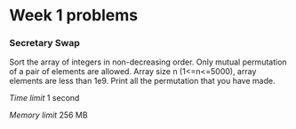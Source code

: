 # Week 1 problems

### Secretary Swap

Sort the array of integers in non-decreasing order. Only mutual permutation of a pair of elements are allowed. Array size n (1<=n<=5000), array elements are less than 
1e9. Print all the permutation that you have made. 


*Time limit*  1 second

*Memory limit* 256 MB




